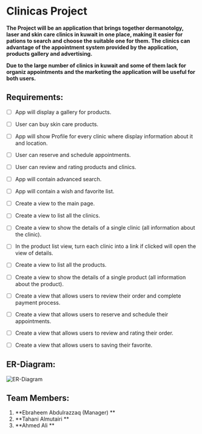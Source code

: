 # Clinicas Project

**The Project will be an application that brings together dermanotolgy, laser and skin care clinics in kuwait in one place, making it easier for pations to search and choose the suitable one for them. The clinics can advantage of the appointment system provided by the application, products gallery and advertising.**

**Due to the large number of clinics in kuwait and some of them lack for organiz appointments and the marketing the application will be useful for both users.**


## Requirements:

- [ ] App will display a gallery for products.
- [ ] User can buy skin care products.
- [ ] App will show Profile for every clinic where display information about it and location.
- [ ] User can reserve and schedule appointments.
- [ ] User can review and rating products and clinics.
- [ ] App will contain advanced search.
- [ ] App will contain a wish and favorite list.
- [ ] Create a view to the main page.
- [ ] Create a view to list all the clinics.
- [ ] Create a view to show the details of a single clinic (all information about the clinic).
- [ ] In the product list view, turn each clinic into a link if clicked will open the view of details.
- [ ] Create a view to list all the products.
- [ ] Create a view to show the details of a single product (all information about the product).
- [ ] Create a view that allows users to review their order and complete payment process.
- [ ] Create a view that allows users to reserve and schedule their appointments.
- [ ] Create a view that allows users to review and rating their order.
- [ ] Create a view that allows users to saving their favorite.


## ER-Diagram:

![ER-Diagram](https://user-images.githubusercontent.com/81977986/121236423-9e3b3380-c89e-11eb-8ecc-ceee498ebe00.jpeg)

## Team Members:
1. **Ebraheem Abdulrazzaq (Manager) **
2. **Tahani Almutairi **
3. **Ahmed Ali **

